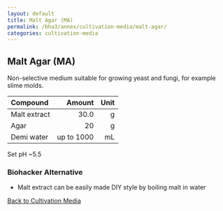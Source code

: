 ```yaml
---
layout: default
title: Malt Agar (MA)
permalink: /bha3/annex/cultivation-media/malt-agar/
categories: cultivation-media
---
```


## Malt Agar (MA)

Non-selective medium suitable for growing yeast and fungi, for example slime molds.

|Compound| Amount | Unit |
|:-------|-------:|-----:|
|Malt extract|30.0|g|
|Agar|20|g|
|Demi water| up to 1000|mL|

Set pH ~5.5 

### Biohacker Alternative

* Malt extract can be easily made DIY style by boiling malt in water

[Back to Cultivation Media](/bha3/annex/cultivation-media/)
